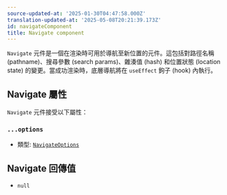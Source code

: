 ```yaml
---
source-updated-at: '2025-01-30T04:47:58.000Z'
translation-updated-at: '2025-05-08T20:21:39.173Z'
id: navigateComponent
title: Navigate component
---
```


`Navigate` 元件是一個在渲染時可用於導航至新位置的元件。這包括對路徑名稱 (pathname)、搜尋參數 (search params)、雜湊值 (hash) 和位置狀態 (location state) 的變更。當成功渲染時，底層導航將在 `useEffect` 鉤子 (hook) 內執行。

## Navigate 屬性

`Navigate` 元件接受以下屬性：

### `...options`

- 類型: [`NavigateOptions`](./NavigateOptionsType.md)

## Navigate 回傳值

- `null`
